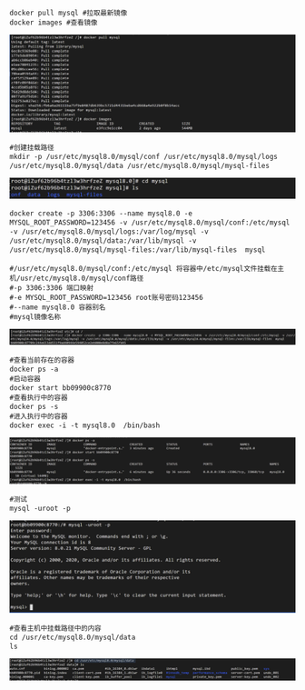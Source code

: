 
```
docker pull mysql #拉取最新镜像
docker images #查看镜像
```
![](images/1911127-20200726023909692-2023354241.png)
```
#创建挂载路径
mkdir -p /usr/etc/mysql8.0/mysql/conf /usr/etc/mysql8.0/mysql/logs /usr/etc/mysql8.0/mysql/data /usr/etc/mysql8.0/mysql/mysql-files
```
![](images/1911127-20200726233543811-2114195777.png)
```
docker create -p 3306:3306 --name mysql8.0 -e MYSQL_ROOT_PASSWORD=123456 -v /usr/etc/mysql8.0/mysql/conf:/etc/mysql -v /usr/etc/mysql8.0/mysql/logs:/var/log/mysql -v /usr/etc/mysql8.0/mysql/data:/var/lib/mysql -v /usr/etc/mysql8.0/mysql/mysql-files:/var/lib/mysql-files  mysql

#/usr/etc/mysql8.0/mysql/conf:/etc/mysql 将容器中/etc/mysql文件挂载在主机/usr/etc/mysql8.0/mysql/conf路径
#-p 3306:3306 端口映射
#-e MYSQL_ROOT_PASSWORD=123456 root账号密码123456
#--name mysql8.0 容器别名
#mysql镜像名称
```
![](images/1911127-20200726233636982-1471976260.png)
```
#查看当前存在的容器
docker ps -a
#启动容器
docker start bb09900c8770 
#查看执行中的容器
docker ps -s  
#进入执行中的容器
docker exec -i -t mysql8.0  /bin/bash
```
![](images/1911127-20200726234500991-1284963382.png)
```
#测试
mysql -uroot -p
```
![](images/1911127-20200726234551698-999941340.png)

```
#查看主机中挂载路径中的内容
cd /usr/etc/mysql8.0/mysql/data
ls
```
![](images/1911127-20200726234847831-624598397.png)
